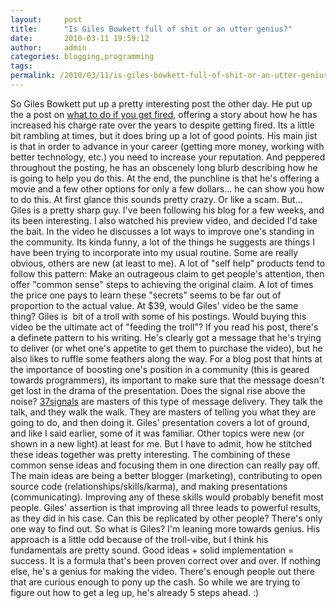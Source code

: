 ```yaml
---
layout:     post
title:      "Is Giles Bowkett full of shit or an utter genius?"
date:       2010-03-11 19:59:12
author:     admin
categories: blogging,programming
tags:  
permalink: /2010/03/11/is-giles-bowkett-full-of-shit-or-an-utter-genius/
---
```

So Giles Bowkett put up a pretty interesting post the other day. He put up the a post on [what to do if you get fired](http://gilesbowkett.blogspot.com/2010/03/programmers-what-to-do-if-you-get-fired.html), offering a story about how he has increased his charge rate over the years to despite getting fired. Its a little bit rambling at times, but it does bring up a lot of good points. His main jist is that in order to advance in your career (getting more money, working with better technology, etc.) you need to increase your reputation. And peppered throughout the posting, he has an obscenely long blurb describing how he is going to help you do this. At the end, the punchline is that he's offering a movie and a few other options for only a few dollars... he can show you how to do this. At first glance this sounds pretty crazy. Or like a scam. But... Giles is a pretty sharp guy. I've been following his blog for a few weeks, and its been interesting. I also watched his preview video, and decided I'd take the bait. In the video he discusses a lot ways to improve one's standing in the community. Its kinda funny, a lot of the things he suggests are things I have been trying to incorporate into my usual routine. Some are really obvious, others are new (at least to me). A lot of "self help" products tend to follow this pattern: Make an outrageous claim to get people's attention, then offer "common sense" steps to achieving the original claim. A lot of times the price one pays to learn these "secrets" seems to be far out of proportion to the actual value. At $39, would Giles' video be the same thing? Giles is  bit of a troll with some of his postings. Would buying this video be the ultimate act of "feeding the troll"? If you read his post, there's a definete pattern to his writing. He's clearly got a message that he's trying to deliver (or whet one's appetite to get them to purchase the video), but he also likes to ruffle some feathers along the way. For a blog post that hints at the importance of boosting one's position in a community (this is geared towards programmers), its important to make sure that the message doesn't get lost in the drama of the presentation. Does the signal rise above the noise? [37signals](http://37signals.com/) are masters of this type of message delivery. They talk the talk, and they walk the walk. They are masters of telling you what they are going to do, and then doing it. Giles' presentation covers a lot of ground, and like I said earlier, some of it was familiar. Other topics were new (or shown in a new light) at least for me. But I have to admit, how he stitched these ideas together was pretty interesting. The combining of these common sense ideas and focusing them in one direction can really pay off. The main ideas are being a better blogger (marketing), contributing to open source code (relationships/skills/karma), and making presentations (communicating). Improving any of these skills would probably benefit most people. Giles' assertion is that improving all three leads to powerful results, as they did in his case. Can this be replicated by other people? There's only one way to find out. So what is Giles? I'm leaning more towards genius. His approach is a little odd because of the troll-vibe, but I think his fundamentals are pretty sound. Good ideas + solid implementation = success. It is a formula that's been proven correct over and over. If nothing else, he's a genius for making the video. There's enough people out there that are curious enough to pony up the cash. So while we are trying to figure out how to get a leg up, he's already 5 steps ahead. :)

